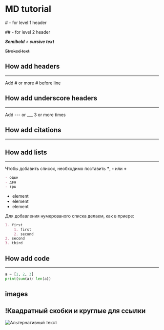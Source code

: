 # MD tutorial

\# - for level 1 header

\## - for level 2 header

***Semibold + cursive text***

~~Stroked text~~

## How add headers
-------
Add \# or more \# before line

## How add underscore headers
_____
Add --- or ___ 3 or more times


## How add citations
-----



## How add lists
___

Чтобы добавить список, необходимо поставить __*__, __-__ или __+__

```markdown
- одын
- два
- тры
```

* element 
* element
* element

Для добавления нумерованого списка делаем, как в приере:
```markdown
1. first
    1. first
    2. second
2. second
3. third
```

## How add code
___

```python
a = [1, 2, 3]
print(sum(a)/ len(a))
```

## images
!Квадратный скобки и круглые для ссылки
----

![Альтернативный текст](https://cdn.spacetelescope.org/archives/images/large/potw2243a.jpg)
